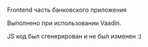 
Frontend часть банковского приложения

Выполнено при использовании Vaadin.

JS код был сгенерирован и не был изменен :)
